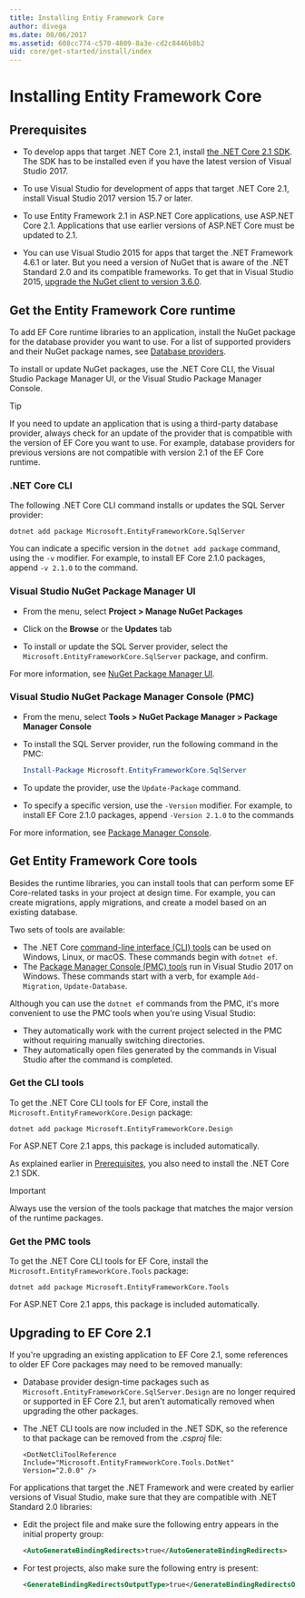 ```yaml
---
title: Installing Entiy Framework Core
author: divega
ms.date: 08/06/2017
ms.assetid: 608cc774-c570-4809-8a3e-cd2c8446b8b2
uid: core/get-started/install/index
---
```

# Installing Entity Framework Core

## Prerequisites

* To develop apps that target .NET Core 2.1, install [the .NET Core 2.1 SDK](https://www.microsoft.com/net/download/core). The SDK has to be installed even if you have the latest version of Visual Studio 2017.

* To use Visual Studio for development of apps that target .NET Core 2.1, install Visual Studio 2017 version 15.7 or later.

* To use Entity Framework 2.1 in ASP.NET Core applications, use ASP.NET Core 2.1. Applications that use earlier versions of ASP.NET Core must be updated to 2.1.

* You can use Visual Studio 2015 for apps that target the .NET Framework 4.6.1 or later. But you need a version of NuGet that is aware of the .NET Standard 2.0 and its compatible frameworks. To get that in Visual Studio 2015, [upgrade the NuGet client to version 3.6.0](https://www.nuget.org/downloads).

## Get the Entity Framework Core runtime

To add EF Core runtime libraries to an application, install the NuGet package for the database provider you want to use. For a list of supported providers and their NuGet package names, see [Database providers](../../providers/index.md).

To install or update NuGet packages, use the .NET Core CLI, the Visual Studio Package Manager UI, or the Visual Studio Package Manager Console.

> [!TIP]  
> If you need to update an application that is using a third-party database provider, always check for an update of the provider that is compatible with the version of EF Core you want to use. For example, database providers for previous versions are not compatible with version 2.1 of the EF Core runtime.  

### .NET Core CLI

The following .NET Core CLI command installs or updates the SQL Server provider:

``` Console
dotnet add package Microsoft.EntityFrameworkCore.SqlServer
```

You can indicate a specific version in the `dotnet add package` command, using the `-v` modifier. For example, to install EF Core 2.1.0 packages, append `-v 2.1.0` to the command.

### Visual Studio NuGet Package Manager UI

* From the menu, select **Project > Manage NuGet Packages**

* Click on the **Browse** or the **Updates** tab

* To install or update the SQL Server provider, select the `Microsoft.EntityFrameworkCore.SqlServer` package, and confirm.

For more information, see [NuGet Package Manager UI](https://docs.microsoft.com/nuget/tools/package-manager-ui).

### Visual Studio NuGet Package Manager Console (PMC)

* From the menu, select **Tools > NuGet Package Manager > Package Manager Console**

* To install the SQL Server provider, run the following command in the PMC:

  ``` PowerShell  
  Install-Package Microsoft.EntityFrameworkCore.SqlServer
  ```
* To update the provider, use the `Update-Package` command.

* To specify a specific version, use the `-Version` modifier. For example, to install EF Core 2.1.0 packages, append `-Version 2.1.0` to the commands

For more information, see [Package Manager Console](https://docs.microsoft.com/nuget/tools/package-manager-console).

## Get Entity Framework Core tools

Besides the runtime libraries, you can install tools that can perform some EF Core-related tasks in your project at design time. For example, you can create migrations, apply migrations, and create a model based on an existing database.

Two sets of tools are available:
* The .NET Core [command-line interface (CLI) tools](../../miscellaneous/cli/dotnet.md) can be used on Windows, Linux, or macOS. These commands begin with `dotnet ef`. 
* The [Package Manager Console (PMC) tools](../../miscellaneous/cli/powershell.md)  run in Visual Studio 2017 on Windows. These commands start with a verb, for example `Add-Migration`, `Update-Database`.

Although you can use the `dotnet ef` commands from the PMC, it's more convenient to use the PMC tools when you're using Visual Studio:
* They automatically work with the current project selected in the PMC without requiring manually switching directories.  
* They automatically open files generated by the commands in Visual Studio after the command is completed.

<a name="cli"></a>

### Get the CLI tools

To get the .NET Core CLI tools for EF Core, install the `Microsoft.EntityFrameworkCore.Design` package:

 ``` Console	
dotnet add package Microsoft.EntityFrameworkCore.Design	
```	

For ASP.NET Core 2.1 apps, this package is included automatically.

As explained earlier in [Prerequisites](#prerequisites), you also need to install the .NET Core 2.1 SDK.

> [!IMPORTANT]  	
> Always use the version of the tools package that matches the major version of the runtime packages.

### Get the PMC tools

To get the .NET Core CLI tools for EF Core, install the `Microsoft.EntityFrameworkCore.Tools` package:

 ``` Console	
dotnet add package Microsoft.EntityFrameworkCore.Tools
```	

For ASP.NET Core 2.1 apps, this package is included automatically.

## Upgrading to EF Core 2.1

If you're upgrading an existing application to EF Core 2.1, some references to older EF Core packages may need to be removed manually:

* Database provider design-time packages such as `Microsoft.EntityFrameworkCore.SqlServer.Design` are no longer required or supported in EF Core 2.1, but aren't automatically removed when upgrading the other packages.

* The .NET CLI tools are now included in the .NET SDK, so the reference to that package can be removed from the *.csproj* file:

  ```
  <DotNetCliToolReference Include="Microsoft.EntityFrameworkCore.Tools.DotNet" Version="2.0.0" />
  ```

For applications that target the .NET Framework and were created by earlier versions of Visual Studio, make sure that they are compatible with .NET Standard 2.0 libraries:

  * Edit the project file and make sure the following entry appears in the initial property group:

    ``` xml
    <AutoGenerateBindingRedirects>true</AutoGenerateBindingRedirects>
    ```

  * For test projects, also make sure the following entry is present:

    ``` xml
    <GenerateBindingRedirectsOutputType>true</GenerateBindingRedirectsOutputType>
    ```

